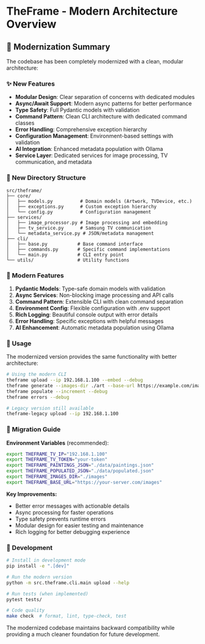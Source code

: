 # TheFrame - Modern Architecture Overview

## 🚀 Modernization Summary

The codebase has been completely modernized with a clean, modular architecture:

### ✨ New Features
- **Modular Design**: Clear separation of concerns with dedicated modules
- **Async/Await Support**: Modern async patterns for better performance  
- **Type Safety**: Full Pydantic models with validation
- **Command Pattern**: Clean CLI architecture with dedicated command classes
- **Error Handling**: Comprehensive exception hierarchy
- **Configuration Management**: Environment-based settings with validation
- **AI Integration**: Enhanced metadata population with Ollama
- **Service Layer**: Dedicated services for image processing, TV communication, and metadata

### 📁 New Directory Structure

```
src/theframe/
├── core/
│   ├── models.py          # Domain models (Artwork, TVDevice, etc.)
│   ├── exceptions.py      # Custom exception hierarchy
│   └── config.py          # Configuration management
├── services/
│   ├── image_processor.py # Image processing and embedding
│   ├── tv_service.py      # Samsung TV communication
│   └── metadata_service.py # JSON/metadata management
├── cli/
│   ├── base.py           # Base command interface
│   ├── commands.py       # Specific command implementations
│   └── main.py           # CLI entry point
└── utils/                # Utility functions
```

### 🔧 Modern Features

1. **Pydantic Models**: Type-safe domain models with validation
2. **Async Services**: Non-blocking image processing and API calls
3. **Command Pattern**: Extensible CLI with clean command separation
4. **Environment Config**: Flexible configuration with .env support
5. **Rich Logging**: Beautiful console output with error details
6. **Error Handling**: Specific exceptions with helpful messages
7. **AI Enhancement**: Automatic metadata population using Ollama

### 🎯 Usage

The modernized version provides the same functionality with better architecture:

```bash
# Using the modern CLI
theframe upload --ip 192.168.1.100 --embed --debug
theframe generate --images-dir ./art --base-url https://example.com/images
theframe populate --increment --debug
theframe errors --debug

# Legacy version still available
theframe-legacy upload --ip 192.168.1.100
```

### 🔄 Migration Guide

**Environment Variables** (recommended):
```bash
export THEFRAME_TV_IP="192.168.1.100"
export THEFRAME_TV_TOKEN="your-token"
export THEFRAME_PAINTINGS_JSON="./data/paintings.json"
export THEFRAME_POPULATED_JSON="./data/populated.json"
export THEFRAME_IMAGES_DIR="./images"
export THEFRAME_BASE_URL="https://your-server.com/images"
```

**Key Improvements:**
- Better error messages with actionable details
- Async processing for faster operations
- Type safety prevents runtime errors
- Modular design for easier testing and maintenance
- Rich logging for better debugging experience

### 🧪 Development

```bash
# Install in development mode
pip install -e ".[dev]"

# Run the modern version
python -m src.theframe.cli.main upload --help

# Run tests (when implemented)
pytest tests/

# Code quality
make check  # format, lint, type-check, test
```

The modernized codebase maintains backward compatibility while providing a much cleaner foundation for future development.
